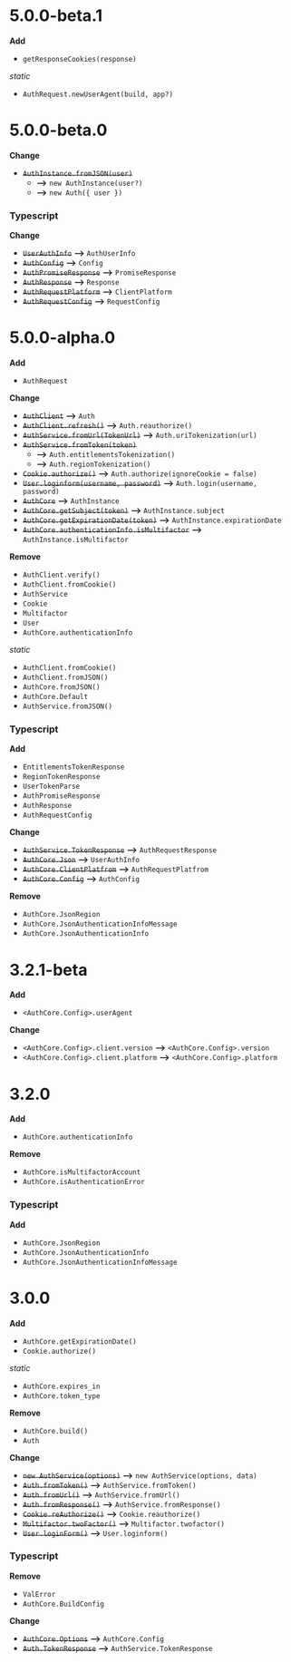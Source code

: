 # 5.0.0-beta.1

**Add**

-   `getResponseCookies(response)`

_static_

-   `AuthRequest.newUserAgent(build, app?)`

# 5.0.0-beta.0

**Change**

-   ~~`AuthInstance.fromJSON(user)`~~
    -   **-->** `new AuthInstance(user?)`
    -   **-->** `new Auth({ user })`

### Typescript

**Change**

-   ~~`UserAuthInfo`~~ **-->** `AuthUserInfo`
-   ~~`AuthConfig`~~ **-->** `Config`
-   ~~`AuthPromiseResponse`~~ **-->** `PromiseResponse`
-   ~~`AuthResponse`~~ **-->** `Response`
-   ~~`AuthRequestPlatform`~~ **-->** `ClientPlatform`
-   ~~`AuthRequestConfig`~~ **-->** `RequestConfig`

# 5.0.0-alpha.0

**Add**

-   `AuthRequest`

**Change**

-   ~~`AuthClient`~~ **-->** `Auth`
-   ~~`AuthClient.refresh()`~~ **-->** `Auth.reauthorize()`
-   ~~`AuthService.fromUrl(TokenUrl)`~~ **-->** `Auth.uriTokenization(url)`
-   ~~`AuthService.fromToken(token)`~~
    -   **-->** `Auth.entitlementsTokenization()`
    -   **-->** `Auth.regionTokenization()`
-   ~~`Cookie.authorize()`~~ **-->** `Auth.authorize(ignoreCookie = false)`
-   ~~`User.loginform(username, password)`~~ **-->** `Auth.login(username, password)`
-   ~~`AuthCore`~~ **-->** `AuthInstance`
-   ~~`AuthCore.getSubject(token)`~~ **-->** `AuthInstance.subject`
-   ~~`AuthCore.getExpirationDate(token)`~~ **-->** `AuthInstance.expirationDate`
-   ~~`AuthCore.authenticationInfo.isMultifactor`~~ **-->** `AuthInstance.isMultifactor`

**Remove**

-   `AuthClient.verify()`
-   `AuthClient.fromCookie()`
-   `AuthService`
-   `Cookie`
-   `Multifactor`
-   `User`
-   `AuthCore.authenticationInfo`

_static_

-   `AuthClient.fromCookie()`
-   `AuthClient.fromJSON()`
-   `AuthCore.fromJSON()`
-   `AuthCore.Default`
-   `AuthService.fromJSON()`

### Typescript

**Add**

-   `EntitlementsTokenResponse`
-   `RegionTokenResponse`
-   `UserTokenParse`
-   `AuthPromiseResponse`
-   `AuthResponse`
-   `AuthRequestConfig`

**Change**

-   ~~`AuthService.TokenResponse`~~ **-->** `AuthRequestResponse`
-   ~~`AuthCore.Json`~~ **-->** `UserAuthInfo`
-   ~~`AuthCore.ClientPlatfrom`~~ **-->** `AuthRequestPlatfrom`
-   ~~`AuthCore.Config`~~ **-->** `AuthConfig`

**Remove**

-   `AuthCore.JsonRegion`
-   `AuthCore.JsonAuthenticationInfoMessage`
-   `AuthCore.JsonAuthenticationInfo`

# 3.2.1-beta

**Add**

-   `<AuthCore.Config>.userAgent`

**Change**

-   `<AuthCore.Config>.client.version` **-->** `<AuthCore.Config>.version`
-   `<AuthCore.Config>.client.platform` **-->** `<AuthCore.Config>.platform`

# 3.2.0

**Add**

-   `AuthCore.authenticationInfo`

**Remove**

-   `AuthCore.isMultifactorAccount`
-   `AuthCore.isAuthenticationError`

### Typescript

**Add**

-   `AuthCore.JsonRegion`
-   `AuthCore.JsonAuthenticationInfo`
-   `AuthCore.JsonAuthenticationInfoMessage`

# 3.0.0

**Add**

-   `AuthCore.getExpirationDate()`
-   `Cookie.authorize()`

_static_

-   `AuthCore.expires_in`
-   `AuthCore.token_type`

**Remove**

-   `AuthCore.build()`
-   `Auth`

**Change**

-   ~~`new AuthService(options)`~~ **-->** `new AuthService(options, data)`
-   ~~`Auth.fromToken()`~~ **-->** `AuthService.fromToken()`
-   ~~`Auth.fromUrl()`~~ **-->** `AuthService.fromUrl()`
-   ~~`Auth.fromResponse()`~~ **-->** `AuthService.fromResponse()`
-   ~~`Cookie.reAuthorize()`~~ **-->** `Cookie.reauthorize()`
-   ~~`Multifactor.twoFactor()`~~ **-->** `Multifactor.twofactor()`
-   ~~`User.loginForm()`~~ **-->** `User.loginform()`

### Typescript

**Remove**

-   `ValError`
-   `AuthCore.BuildConfig`

**Change**

-   ~~`AuthCore.Options`~~ **-->** `AuthCore.Config`
-   ~~`Auth.TokenResponse`~~ **-->** `AuthService.TokenResponse`
